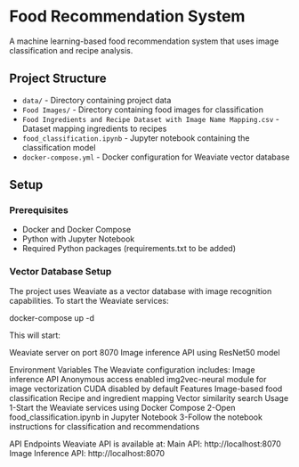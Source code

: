 # Food Recommendation System

A machine learning-based food recommendation system that uses image classification and recipe analysis.

## Project Structure

- `data/` - Directory containing project data
- `Food Images/` - Directory containing food images for classification
- `Food Ingredients and Recipe Dataset with Image Name Mapping.csv` - Dataset mapping ingredients to recipes
- `food_classification.ipynb` - Jupyter notebook containing the classification model
- `docker-compose.yml` - Docker configuration for Weaviate vector database

## Setup

### Prerequisites

- Docker and Docker Compose
- Python with Jupyter Notebook
- Required Python packages (requirements.txt to be added)

### Vector Database Setup

The project uses Weaviate as a vector database with image recognition capabilities. To start the Weaviate services:

docker-compose up -d

This will start:

Weaviate server on port 8070
Image inference API using ResNet50 model

Environment Variables
The Weaviate configuration includes:
  Image inference API
  Anonymous access enabled
  img2vec-neural module for image vectorization
  CUDA disabled by default
Features
  Image-based food classification
  Recipe and ingredient mapping
  Vector similarity search
Usage
  1-Start the Weaviate services using Docker Compose
  2-Open food_classification.ipynb in Jupyter Notebook
  3-Follow the notebook instructions for classification and recommendations

API Endpoints
Weaviate API is available at:
  Main API: http://localhost:8070
  Image Inference API: http://localhost:8070
